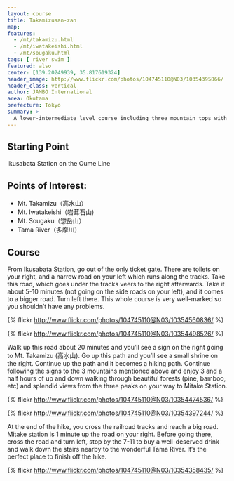 ```yaml
---
layout: course
title: Takamizusan-zan
map: 
features: 
  - /mt/takamizu.html
  - /mt/iwatakeishi.html
  - /mt/sougaku.html
tags: [ river swim ]
featured: also
center: [139.20249939, 35.817619324]
header_image: http://www.flickr.com/photos/104745110@N03/10354395866/
header_class: vertical
author: JAMBO International
area: Okutama
prefecture: Tokyo
summary: >
  A lower-intermediate level course including three mountain tops with great views of the Okutama area. Recommended for late summer or early fall. 
---
```

## Starting Point 
Ikusabata Station on the Oume Line

## Points of Interest:
 - Mt. Takamizu（高水山）
 - Mt. Iwatakeishi（岩茸石山)
 - Mt. Sougaku（惣岳山）
 - Tama River（多摩川）

## Course

From Ikusabata Station, go out of the only ticket gate.  There are toilets on your right, and a narrow road on your left which runs along the tracks.  Take this road, which goes under the tracks veers to the right afterwards.  Take it about 5-10 minutes (not going on the side roads on your left), and it comes to a bigger road.  Turn left there. This whole course is very well-marked so you shouldn’t have any problems.

{% flickr http://www.flickr.com/photos/104745110@N03/10354560836/ %}

{% flickr http://www.flickr.com/photos/104745110@N03/10354498526/ %}

Walk up this road about 20 minutes and you’ll see a sign on the right going to Mt. Takamizu (高水山).  Go up this path and you’ll see a small shrine on the right.  Continue up the path and it becomes a hiking path.  Continue following the signs to the 3 mountains mentioned above and enjoy  3 and a half hours of up and down walking through beautiful forests (pine, bamboo, etc) and splendid views from the three peaks on your way to Mitake Station.  

{% flickr http://www.flickr.com/photos/104745110@N03/10354474536/ %}

{% flickr http://www.flickr.com/photos/104745110@N03/10354397244/ %}

At the end of the hike, you cross the railroad tracks and reach a big road.  Mitake station is 1 minute up the road on your right.  Before going there, cross the road and turn left, stop by the 7-11 to buy a well-deserved drink and walk down the stairs nearby to the wonderful Tama River.  It’s the perfect place to finish off the hike.

{% flickr http://www.flickr.com/photos/104745110@N03/10354358435/ %}
